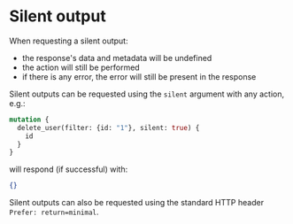 # Silent output

When requesting a silent output:
  - the response's data and metadata will be undefined
  - the action will still be performed
  - if there is any error, the error will still be present in the response

Silent outputs can be requested using the `silent` argument with any action,
e.g.:

```graphql
mutation {
  delete_user(filter: {id: "1"}, silent: true) {
    id
  }
}
```

will respond (if successful) with:

```json
{}
```

Silent outputs can also be requested using the standard HTTP header
`Prefer: return=minimal`.
